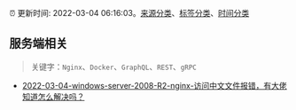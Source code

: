 :alarm_clock: 更新时间: 2022-03-04 06:16:03。[来源分类](../README.md)、[标签分类](../TAGS.md)、[时间分类](../TIMELINE.md)

## 服务端相关


> 关键字：`Nginx`、`Docker`、`GraphQL`、`REST`、`gRPC`



- [2022-03-04-windows-server-2008-R2-nginx-访问中文文件报错，有大佬知道怎么解决吗？](https://www.v2ex.com/t/837906) 